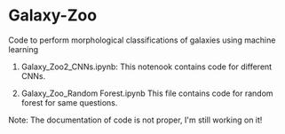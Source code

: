 # Galaxy-Zoo
Code to perform morphological classifications of galaxies using machine learning

1) Galaxy_Zoo2_CNNs.ipynb:
  This notenook contains code for different CNNs.

2) Galaxy_Zoo_Random Forest.ipynb
  This file contains code for random forest for same questions.

Note: The documentation of code is not proper, I'm still working on it!
